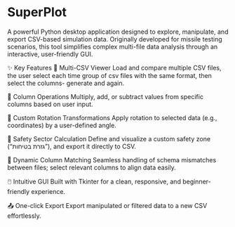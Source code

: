 # SuperPlot
 A powerful Python desktop application designed to explore, manipulate, and export CSV-based simulation data. Originally developed for missile testing scenarios, this tool simplifies complex multi-file data analysis through an interactive, user-friendly GUI.

✨ Key Features
📂 Multi-CSV Viewer
Load and compare multiple CSV files, the user select each time group of csv files with the same format, then select the columns- generate and again.

🔧 Column Operations
Multiply, add, or subtract values from specific columns based on user input.

🔄 Custom Rotation Transformations
Apply rotation to selected data (e.g., coordinates) by a user-defined angle.

📐 Safety Sector Calculation
Define and visualize a custom safety zone (“גזרת בטיחות”), and export it directly to CSV.

🧩 Dynamic Column Matching
Seamless handling of schema mismatches between files; select relevant columns to align data easily.

🖱️ Intuitive GUI
Built with Tkinter for a clean, responsive, and beginner-friendly experience.

📤 One-click Export
Export manipulated or filtered data to a new CSV effortlessly.

